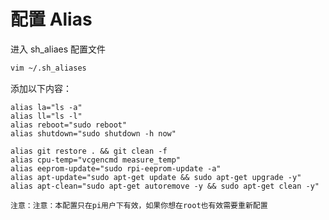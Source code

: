 # 配置 Alias

进入 sh_aliaes 配置文件

```sh
vim ~/.sh_aliases
```

添加以下内容：

```
alias la="ls -a"
alias ll="ls -l"
alias reboot="sudo reboot"
alias shutdown="sudo shutdown -h now"

alias git restore . && git clean -f
alias cpu-temp="vcgencmd measure_temp"
alias eeprom-update="sudo rpi-eeprom-update -a"
alias apt-update="sudo apt-get update && sudo apt-get upgrade -y"
alias apt-clean="sudo apt-get autoremove -y && sudo apt-get clean -y"
```

```admonish warning
注意：注意：本配置只在pi用户下有效，如果你想在root也有效需要重新配置
```
